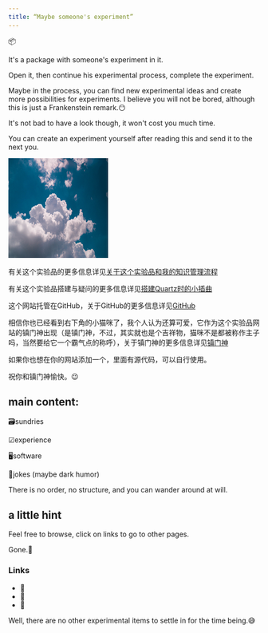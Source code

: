 ```yaml
---
title: “Maybe someone's experiment”
---
```

📦

It's a package with someone's experiment in it.

Open it, then continue his experimental process, complete the experiment.

Maybe in the process, you can find new experimental ideas and create more possibilities for experiments. I believe you will not be bored, although this is just a Frankenstein remark.😶

It's not bad to have a look though, it won't cost you much time.

You can create an experiment yourself after reading this and send it to the next you.

![cloudy](/content/notes/images/cloudy.png)

有关这个实验品的更多信息详见[关于这个实验品和我的知识管理流程](notes/PKM.md)

有关这个实验品搭建与疑问的更多信息详见[搭建Quartz时的小插曲](notes/Website%20building%20steps%20and%20episodes.md)

这个网站托管在GitHub，关于GitHub的更多信息详见[GitHub](notes/github.md)

相信你也已经看到右下角的小猫咪了，我个人认为还算可爱，它作为这个实验品网站的镇门神出现（是镇门神，不过，其实就也是个吉祥物，猫咪不是都被称作主子吗，当然要给它一个霸气点的称呼），关于镇门神的更多信息详见[镇门神](notes/cat.md)

如果你也想在你的网站添加一个，里面有源代码，可以自行使用。

祝你和镇门神愉快。😉

## main content:

🗃sundries

☑experience

🖥software

🎃jokes (maybe dark humor)


There is no order, no structure, and you can wander around at will.

## a little hint

Feel free to browse, click on links to go to other pages.

Gone.🤠

### Links
- 🚧 
- 🐛 
- 👀 

Well, there are no other experimental items to settle in for the time being.😅
